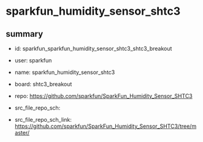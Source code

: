 # sparkfun_humidity_sensor_shtc3
 
## summary 
* id: sparkfun_sparkfun_humidity_sensor_shtc3_shtc3_breakout
* user: sparkfun
* name: sparkfun_humidity_sensor_shtc3
* board: shtc3_breakout
* repo: https://github.com/sparkfun/SparkFun_Humidity_Sensor_SHTC3



* src_file_repo_sch: 
* src_file_repo_sch_link: https://github.com/sparkfun/SparkFun_Humidity_Sensor_SHTC3/tree/master/






